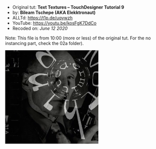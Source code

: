 - Original tut: **Text Textures – TouchDesigner Tutorial 9**
- by: **Bileam Tschepe (AKA Elekktronaut)**
- ALLTd: https://t1p.de/uqywzh
- YouTube: https://youtu.be/kosFgK7DdCo
- Recoded on: *June 12 2020*

Note: This file is from 10:00 (more or less) of the original tut. For the no instancing part, check the 02a folder).

![Network preview](Demo.png)
